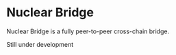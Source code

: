 # Nuclear Bridge
Nuclear Bridge is a fully peer-to-peer cross-chain bridge.

Still under development

